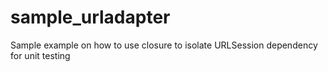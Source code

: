 # sample_urladapter
Sample example on how to use closure to isolate URLSession dependency for unit testing
